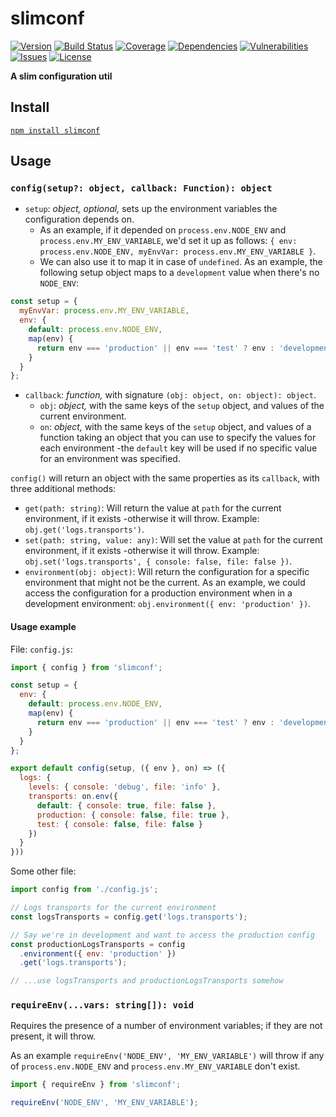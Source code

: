 # slimconf

[![Version](https://img.shields.io/npm/v/slimconf.svg)](https://www.npmjs.com/package/slimconf)
[![Build Status](https://travis-ci.org/rafamel/slimconf.svg)](https://travis-ci.org/rafamel/slimconf)
[![Coverage](https://img.shields.io/coveralls/rafamel/slimconf.svg)](https://coveralls.io/github/rafamel/slimconf)
[![Dependencies](https://david-dm.org/rafamel/slimconf/status.svg)](https://david-dm.org/rafamel/slimconf)
[![Vulnerabilities](https://snyk.io/test/npm/slimconf/badge.svg)](https://snyk.io/test/npm/slimconf)
[![Issues](https://img.shields.io/github/issues/rafamel/slimconf.svg)](https://github.com/rafamel/slimconf/issues)
[![License](https://img.shields.io/github/license/rafamel/slimconf.svg)](https://github.com/rafamel/slimconf/blob/master/LICENSE)

<!-- markdownlint-disable MD036 -->
**A slim configuration util**
<!-- markdownlint-enable MD036 -->

## Install

[`npm install slimconf`](https://www.npmjs.com/package/slimconf)

## Usage

### `config(setup?: object, callback: Function): object`

* `setup`: *object, optional,* sets up the environment variables the configuration depends on.
  * As an example, if it depended on `process.env.NODE_ENV` and `process.env.MY_ENV_VARIABLE`, we'd set it up as follows: `{ env: process.env.NODE_ENV, myEnvVar: process.env.MY_ENV_VARIABLE }`.
  * We can also use it to map it in case of `undefined`. As an example, the following setup object maps to a `development` value when there's no `NODE_ENV`:

```javascript
const setup = {
  myEnvVar: process.env.MY_ENV_VARIABLE,
  env: {
    default: process.env.NODE_ENV,
    map(env) {
      return env === 'production' || env === 'test' ? env : 'development';
    }
  }
};
```

* `callback`: *function,* with signature `(obj: object, on: object): object`.
  * `obj`: *object,* with the same keys of the `setup` object, and values of the current environment.
  * `on`: *object,* with the same keys of the `setup` object, and values of a function taking an object that you can use to specify the values for each environment -the `default` key will be used if no specific value for an environment was specified.

`config()` will return an object with the same properties as its `callback`, with three additional methods:
  
* `get(path: string)`: Will return the value at `path` for the current environment, if it exists -otherwise it will throw. Example: `obj.get('logs.transports')`.
* `set(path: string, value: any)`: Will set the value at `path` for the current environment, if it exists -otherwise it will throw. Example: `obj.set('logs.transports', { console: false, file: false })`.
* `environment(obj: object)`: Will return the configuration for a specific environment that might not be the current. As an example, we could access the configuration for a production environment when in a development environment: `obj.environment({ env: 'production' })`.

#### Usage example

File: `config.js`:

```javascript
import { config } from 'slimconf';

const setup = {
  env: {
    default: process.env.NODE_ENV,
    map(env) {
      return env === 'production' || env === 'test' ? env : 'development';
    }
  }
};

export default config(setup, ({ env }, on) => ({
  logs: {
    levels: { console: 'debug', file: 'info' },
    transports: on.env({
      default: { console: true, file: false },
      production: { console: false, file: true },
      test: { console: false, file: false }
    })
  }
}))
```

Some other file:

```javascript
import config from './config.js';

// Logs transports for the current environment
const logsTransports = config.get('logs.transports');

// Say we're in development and want to access the production config
const productionLogsTransports = config
  .environment({ env: 'production' })
  .get('logs.transports');

// ...use logsTransports and productionLogsTransports somehow
```

### `requireEnv(...vars: string[]): void`

Requires the presence of a number of environment variables; if they are not present, it will throw.

As an example `requireEnv('NODE_ENV', 'MY_ENV_VARIABLE')` will throw if any of `process.env.NODE_ENV` and `process.env.MY_ENV_VARIABLE` don't exist.

```javascript
import { requireEnv } from 'slimconf';

requireEnv('NODE_ENV', 'MY_ENV_VARIABLE');
```
